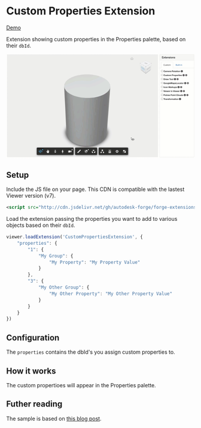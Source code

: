 # Custom Properties Extension

[Demo](https://forge-extensions.autodesk.io/?extension=CustomPropertiesExtension)

Extension showing custom properties in the Properties palette, based on their `dbId`.

![thumbnail](extension.gif)

## Setup

Include the JS file on your page. This CDN is compatible with the lastest Viewer version (v7).

```xml
<script src="http://cdn.jsdelivr.net/gh/autodesk-forge/forge-extensions/public/extensions/CustomPropertiesExtension/contents/main.js"></script>
```

Load the extension passing the properties you want to add to various objects based on their `dbId`. 

```javascript
viewer.loadExtension('CustomPropertiesExtension', {
    "properties": {
        "1": {
            "My Group": {
                "My Property": "My Property Value"
            }
        },
        "3": {
            "My Other Group": {
                "My Other Property": "My Other Property Value"
            }
        }
    }
})
```

## Configuration

The `properties` contains the dbId's you assign custom properties to. 

## How it works

The custom propertioes will appear in the Properties palette.

## Futher reading

The sample is based on [this blog post](https://forge.autodesk.com/blog/adding-custom-properties-property-panel).
